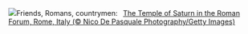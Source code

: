 ![](https://www.bing.com/th?id=OHR.ForumRomanum_EN-GB3747926761_UHD.jpg&w=1000)Friends, Romans, countrymen:&nbsp;&ensp;[The Temple of Saturn in the Roman Forum, Rome, Italy (© Nico De Pasquale Photography/Getty Images)](https://www.bing.com/th?id=OHR.ForumRomanum_EN-GB3747926761_UHD.jpg)
<br><br/>
